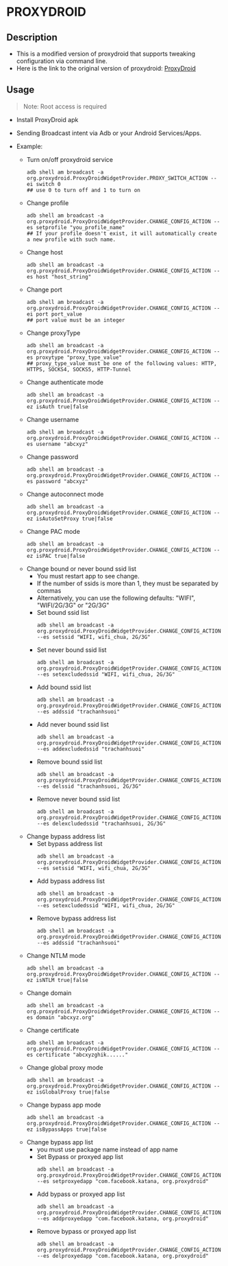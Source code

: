 # PROXYDROID
## Description

- This is a modified version of proxydroid that supports tweaking configuration via command line.
- Here is the link to the original version of proxydroid: [ProxyDroid](https://github.com/madeye/proxydroid)

## Usage
> Note: Root access is required

- Install ProxyDroid apk
- Sending Broadcast intent via Adb or your Android Services/Apps.
- Example:

  - Turn on/off proxydroid service
     ```
     adb shell am broadcast -a org.proxydroid.ProxyDroidWidgetProvider.PROXY_SWITCH_ACTION --ei switch 0 
     ## use 0 to turn off and 1 to turn on
     ```
  - Change profile 
    ```
    adb shell am broadcast -a org.proxydroid.ProxyDroidWidgetProvider.CHANGE_CONFIG_ACTION --es setprofile "you_profile_name"
    ## If your profile doesn't exist, it will automatically create a new profile with such name.
    ```
  - Change host
    ```
    adb shell am broadcast -a org.proxydroid.ProxyDroidWidgetProvider.CHANGE_CONFIG_ACTION --es host "host_string"
    ```
  - Change port
    ```
    adb shell am broadcast -a org.proxydroid.ProxyDroidWidgetProvider.CHANGE_CONFIG_ACTION --ei port port_value
    ## port value must be an integer
    ```
  - Change proxyType
    ```
    adb shell am broadcast -a org.proxydroid.ProxyDroidWidgetProvider.CHANGE_CONFIG_ACTION --es proxytype "proxy_type_value"
    ## proxy_type_value must be one of the following values: HTTP, HTTPS, SOCKS4, SOCKS5, HTTP-Tunnel
    ```
  - Change authenticate mode
    ```
    adb shell am broadcast -a org.proxydroid.ProxyDroidWidgetProvider.CHANGE_CONFIG_ACTION --ez isAuth true|false
    ```
  - Change username
    ```
    adb shell am broadcast -a org.proxydroid.ProxyDroidWidgetProvider.CHANGE_CONFIG_ACTION --es username "abcxyz"
    ```
  - Change password
    ```
    adb shell am broadcast -a org.proxydroid.ProxyDroidWidgetProvider.CHANGE_CONFIG_ACTION --es password "abcxyz"
    ```
  - Change autoconnect mode
    ```
    adb shell am broadcast -a org.proxydroid.ProxyDroidWidgetProvider.CHANGE_CONFIG_ACTION --ez isAutoSetProxy true|false
    ``` 
  - Change PAC mode
    ```
    adb shell am broadcast -a org.proxydroid.ProxyDroidWidgetProvider.CHANGE_CONFIG_ACTION --ez isPAC true|false
    ``` 
  - Change bound or never bound ssid list
    - You must restart app to see change.
    - If the number of ssids is more than 1, they must be separated by commas
    - Alternatively, you can use the following defaults: "WIFI", "WIFI/2G/3G" or "2G/3G"
    - Set bound ssid list
      ```
      adb shell am broadcast -a org.proxydroid.ProxyDroidWidgetProvider.CHANGE_CONFIG_ACTION --es setssid "WIFI, wifi_chua, 2G/3G"
      ```
    - Set never bound ssid list
      ```
      adb shell am broadcast -a org.proxydroid.ProxyDroidWidgetProvider.CHANGE_CONFIG_ACTION --es setexcludedssid "WIFI, wifi_chua, 2G/3G"
      ```
    - Add bound ssid list
      ```
      adb shell am broadcast -a org.proxydroid.ProxyDroidWidgetProvider.CHANGE_CONFIG_ACTION --es addssid "trachanhsuoi"
      ```
    - Add never bound ssid list
      ```
      adb shell am broadcast -a org.proxydroid.ProxyDroidWidgetProvider.CHANGE_CONFIG_ACTION --es addexcludedssid "trachanhsuoi"
      ```
    - Remove bound ssid list
      ```
      adb shell am broadcast -a org.proxydroid.ProxyDroidWidgetProvider.CHANGE_CONFIG_ACTION --es delssid "trachanhsuoi, 2G/3G"
      ```
    - Remove never bound ssid list
      ```
      adb shell am broadcast -a org.proxydroid.ProxyDroidWidgetProvider.CHANGE_CONFIG_ACTION --es delexcludedssid "trachanhsuoi, 2G/3G"
      ```
  - Change bypass address list
    - Set bypass address list
      ```
      adb shell am broadcast -a org.proxydroid.ProxyDroidWidgetProvider.CHANGE_CONFIG_ACTION --es setssid "WIFI, wifi_chua, 2G/3G"
      ```
    - Add bypass address list
      ```
      adb shell am broadcast -a org.proxydroid.ProxyDroidWidgetProvider.CHANGE_CONFIG_ACTION --es setexcludedssid "WIFI, wifi_chua, 2G/3G"
      ```
    - Remove bypass address list
      ```
      adb shell am broadcast -a org.proxydroid.ProxyDroidWidgetProvider.CHANGE_CONFIG_ACTION --es addssid "trachanhsuoi"
      ```
  - Change NTLM mode
    ```
    adb shell am broadcast -a org.proxydroid.ProxyDroidWidgetProvider.CHANGE_CONFIG_ACTION --ez isNTLM true|false
    ```
  - Change domain
    ```
    adb shell am broadcast -a org.proxydroid.ProxyDroidWidgetProvider.CHANGE_CONFIG_ACTION --es domain "abcxyz.org"
    ```
  - Change certificate
    ```
    adb shell am broadcast -a org.proxydroid.ProxyDroidWidgetProvider.CHANGE_CONFIG_ACTION --es certificate "abcxyzghik......"
    ```
  - Change global proxy mode
    ```
    adb shell am broadcast -a org.proxydroid.ProxyDroidWidgetProvider.CHANGE_CONFIG_ACTION --ez isGlobalProxy true|false
    ```
  - Change bypass app mode
    ```
    adb shell am broadcast -a org.proxydroid.ProxyDroidWidgetProvider.CHANGE_CONFIG_ACTION --ez isBypassApps true|false
    ```
  - Change bypass app list
    - you must use package name instead of app name
    - Set Bypass or proxyed app list
      ```
      adb shell am broadcast -a org.proxydroid.ProxyDroidWidgetProvider.CHANGE_CONFIG_ACTION --es setproxyedapp "com.facebook.katana, org.proxydroid"
      ```
    - Add bypass or proxyed app list
      ```
      adb shell am broadcast -a org.proxydroid.ProxyDroidWidgetProvider.CHANGE_CONFIG_ACTION --es addproxyedapp "com.facebook.katana, org.proxydroid"
      ```
    - Remove bypass or proxyed app list
      ```
      adb shell am broadcast -a org.proxydroid.ProxyDroidWidgetProvider.CHANGE_CONFIG_ACTION --es delproxyedapp "com.facebook.katana, org.proxydroid"
      ```
      
    
